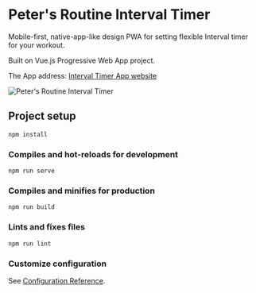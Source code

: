 # Peter's Routine Interval Timer
Mobile-first, native-app-like design PWA for setting flexible Interval timer for your workout. 

Built on Vue.js Progressive Web App project.

The App address: [Interval Timer App website](https://timer.mustworkout.com/)

![Peter's Routine Interval Timer](https://media.giphy.com/media/hSQs8Fd5l9f0c8upd5/giphy.gif)



## Project setup
```
npm install
```

### Compiles and hot-reloads for development
```
npm run serve
```

### Compiles and minifies for production
```
npm run build
```

### Lints and fixes files
```
npm run lint
```

### Customize configuration
See [Configuration Reference](https://cli.vuejs.org/config/).
